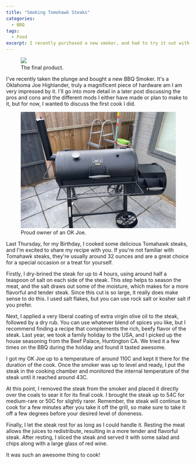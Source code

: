 ```yaml
---
title: "Smoking Tomohawk Steaks"
categories:
  - BBQ
tags:
  - Food
excerpt: I recently purchased a new smoker, and had to try it out with some Tomohawk steaks.
---
```


<figure>
    <a href="/assets/images/food/tomohawk_2023.png"><img src="/assets/images/food/tomohawk_2023.png"></a>
    <figcaption>The final product.</figcaption>
</figure>


I've recently taken the plunge and bought a new BBQ Smoker.  It's a Oklahoma Joe Highlander, truly a magnificent
piece of hardware am I am very impressed by it.  I'll go into more detail in a later post discussing the pros and cons 
and the different mods I either have made or plan to make to it, but for now, I wanted to discuss the first cook I did.

<figure>
    <a href="/assets/images/food/okj_smoker.jpeg"><img src="/assets/images/food/okj_smoker.jpeg"></a>
    <figcaption>Proud owner of an OK Joe.</figcaption>
</figure>

Last Thursday, for my Birthday, I cooked some delicious Tomahawk steaks, and I'm excited to share my recipe with you. 
If you're not familiar with Tomahawk steaks, they're usually around 32 ounces and are a great choice for a special 
occasion or a treat for yourself.

Firstly, I dry-brined the steak for up to 4 hours, using around half a teaspoon of salt on each side of the steak. 
This step helps to season the meat, and the salt draws out some of the moisture, which makes for a more flavorful and 
tender steak.  Since this cut is so large, it really does make sense to do this.  I used salt flakes, but you can use 
rock salt or kosher salt if you prefer.

Next, I applied a very liberal coating of extra virgin olive oil to the steak, followed by a dry rub.
You can use whatever blend of spices you like, but I recommend finding a recipe that complements the rich, beefy flavor 
of the steak.  Last year, we took a family holiday to the USA, and I picked up the house seasoning from the Beef 
Palace, Huntington CA.  We tried it a few times on the BBQ during the holiday and found it tasted awesome. 

I got my OK Joe up to a temperature of around 110C and kept it there for the duration of the cook. Once the smoker was 
up to level and ready, I put the steak in the cooking chamber and monitored the internal temperature of the steak 
until it reached around 43C.

At this point, I removed the steak from the smoker and placed it directly over the coals to sear it for its final cook. 
I brought the steak up to 54C for medium-rare or 50C for slightly rarer. Remember, the steak will continue to cook 
for a few minutes after you take it off the grill, so make sure to take it off a few degrees before your desired level 
of doneness.

Finally, I let the steak rest for as long as I could handle it. Resting the meat allows the juices to redistribute,
resulting in a more tender and flavorful steak. After resting, I sliced the steak and served it with some salad and 
chips along with a large glass of red wine.

It was such an awesome thing to cook!


